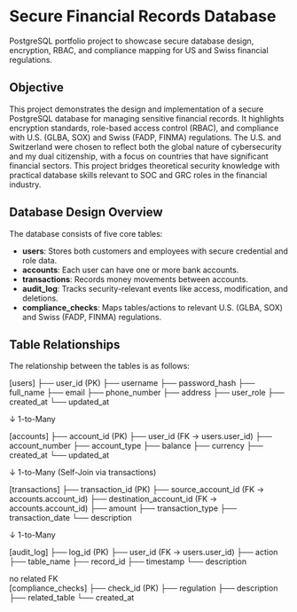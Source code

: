 # Secure Financial Records Database
PostgreSQL portfolio project to showcase secure database design, encryption, RBAC, and compliance mapping for US and Swiss financial regulations.

## Objective
This project demonstrates the design and implementation of a secure PostgreSQL database for managing sensitive financial records. It highlights encryption standards, role-based access control (RBAC), and compliance with U.S. (GLBA, SOX) and Swiss (FADP, FINMA) regulations. The U.S. and Switzerland were chosen to reflect both the global nature of cybersecurity and my dual citizenship, with a focus on countries that have significant financial sectors. This project bridges theoretical security knowledge with practical database skills relevant to SOC and GRC roles in the financial industry.

## Database Design Overview

The database consists of five core tables:

- **users**: Stores both customers and employees with secure credential and role data.
- **accounts**: Each user can have one or more bank accounts.
- **transactions**: Records money movements between accounts.
- **audit_log**: Tracks security-relevant events like access, modification, and deletions.
- **compliance_checks**: Maps tables/actions to relevant U.S. (GLBA, SOX) and Swiss (FADP, FINMA) regulations.

## Table Relationships

The relationship between the tables is as follows:

[users]
 ├── user_id (PK)
 ├── username
 ├── password_hash
 ├── full_name
 ├── email
 ├── phone_number
 ├── address
 ├── user_role
 ├── created_at
 └── updated_at

   ↓ 1-to-Many

[accounts]
 ├── account_id (PK)
 ├── user_id (FK → users.user_id)
 ├── account_number
 ├── account_type
 ├── balance
 ├── currency
 ├── created_at
 └── updated_at

  ↓ 1-to-Many (Self-Join via transactions)

[transactions]
 ├── transaction_id (PK)
 ├── source_account_id (FK → accounts.account_id)
 ├── destination_account_id (FK → accounts.account_id)
 ├── amount
 ├── transaction_type
 ├── transaction_date
 └── description

  ↓ 1-to-Many

[audit_log]
 ├── log_id (PK)
 ├── user_id (FK → users.user_id)
 ├── action
 ├── table_name
 ├── record_id
 ├── timestamp
 └── description

no related FK <br>
[compliance_checks]
 ├── check_id (PK)
 ├── regulation
 ├── description
 ├── related_table
 └── created_at


